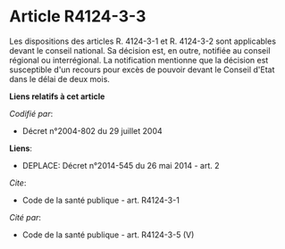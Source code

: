 # Article R4124-3-3

Les dispositions des articles R. 4124-3-1 et R. 4124-3-2 sont applicables devant le conseil national. Sa décision est, en
outre, notifiée au conseil régional ou interrégional. La notification mentionne que la décision est susceptible d'un recours
pour excès de pouvoir devant le Conseil d'Etat dans le délai de deux mois.

**Liens relatifs à cet article**

_Codifié par_:

  - Décret n°2004-802 du 29 juillet 2004

**Liens**:

  - DEPLACE: Décret n°2014-545 du 26 mai 2014 - art. 2

_Cite_:

  - Code de la santé publique - art. R4124-3-1

_Cité par_:

  - Code de la santé publique - art. R4124-3-5 (V)
